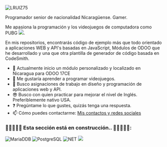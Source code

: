 ![LRUIZ75](https://media.licdn.com/dms/image/v2/C4D16AQGFAddvtzwLEw/profile-displaybackgroundimage-shrink_350_1400/profile-displaybackgroundimage-shrink_350_1400/0/1589441419311?e=1732752000&v=beta&t=Tsa1b9UdhEPYpEnkcttyOjAK0X1aWyeVGRrRGmf5I0o)

Programador senior de nacionalidad Nicaragüense.
Gamer.

Me apasiona la programación y los videojuegos de computadora como PUBG ![](https://img.shields.io/badge/-FEAB02?style=for-the-badge&logo=pubg&logoColor=white).

En mis repositorios, encontrarás código de ejemplo más que todo orientado a aplicaciones WEB y API's basadas en JavaScript, Módulos de ODOO que he desarrollado y una que otra plantilla de generador de código basada en CodeSmith.

- 🔭 Actualmente inicio un módulo personalizado y localizado en Nicaragua para ODOO 17CE 
- 🌱 Me gustaría aprender a programar videojuegos.
- 👯 Busco asignaciones de trabajo en diseño y programación de aplicaciones web y API.  
- 😎 Busco con quien practicar para mejorar el nivel de Inglés. Preferiblemente nativo USA.
- ❓ Pregúntame lo que gustes, quizás tenga una respuesta.
- 📫 Cómo puedes contactarme: [Mis contactos y redes sociales](https://linktr.ee/MRDEVEX)

### 🚧🚧🚧🚧🚧 Esta sección está en construcción.. 🚧🚧🚧🚧🚧: ###

 ![MariaDDB](https://img.shields.io/badge/MariaDB-003545?style=for-the-badge&logo=mariadb&logoColor=white) ![PostgreSQL](https://img.shields.io/badge/PostgreSQL-316192?style=for-the-badge&logo=postgresql&logoColor=white) ![NET](https://img.shields.io/badge/.NET-512BD4?style=for-the-badge&logo=dotnet&logoColor=white) ![](https://img.shields.io/badge/AngularJS-E23237?style=for-the-badge&logo=angularjs&logoColor=white)

